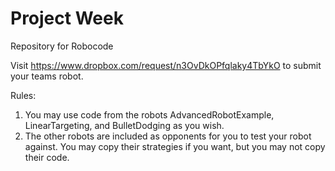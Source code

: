# Project Week
 Repository for Robocode

Visit https://www.dropbox.com/request/n3OvDkOPfqlaky4TbYkO to submit your teams robot.

Rules:
1. You may use code from the robots AdvancedRobotExample, LinearTargeting, and BulletDodging as you wish.
2. The other robots are included as opponents for you to test your robot against. You may copy their strategies if you want, but you may not copy their code.